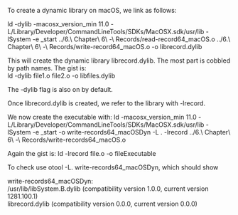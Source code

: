 To create a dynamic library on macOS, we link as follows:

ld -dylib -macosx_version_min 11.0 -L/Library/Developer/CommandLineTools/SDKs/MacOSX.sdk/usr/lib -lSystem -e _start ../6.\ Chapter\ 6\ -\ Records/read-record64_macOS.o ../6.\ Chapter\ 6\ -\ Records/write-record64_macOS.o -o librecord.dylib

This will create the dynamic library librecord.dylib.
The most part is cobbled by path names. The gist is:   
ld -dylib file1.o file2.o -o libfiles.dylib  
  
The -dylib flag is also on by default.  

Once librecord.dylib is created, we refer to the library with -lrecord.  
  
We now create the executable with:
ld -macosx_version_min 11.0 -L/Library/Developer/CommandLineTools/SDKs/MacOSX.sdk/usr/lib -lSystem -e _start -o write-records64_macOSDyn -L . -lrecord ../6.\ Chapter\ 6\ -\ Records/write-records64_macOS.o   
  
Again the gist is:
ld -lrecord file.o -o fileExecutable  

To check use otool -L. write-records64_macOSDyn, which should show  
  
write-records64_macOSDyn:  
        /usr/lib/libSystem.B.dylib (compatibility version 1.0.0, current version 1281.100.1)  
        librecord.dylib (compatibility version 0.0.0, current version 0.0.0)  
